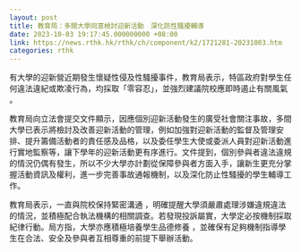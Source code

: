 ```yaml
---
layout: post
title: 教育局：多間大學同意檢討迎新活動　深化防性騷擾輔導
date: 2023-10-03 19:17:45.000000000 +08:00
link: https://news.rthk.hk/rthk/ch/component/k2/1721281-20231003.htm
categories: rthk
---
```


有大學的迎新營近期發生懷疑性侵及性騷擾事件，教育局表示，特區政府對學生任何違法違紀或欺凌行為，均採取「零容忍」，並強烈建議院校應即時遏止有關風氣 。

教育局向立法會提交文件顯示，因應個別迎新活動發生的廣受社會關注事故，多間大學已表示將檢討及改善迎新活動的管理，例如加強對迎新活動的監督及管理安排、提升籌備活動者的責任感及品格，以及委任學生大使或委派人員對迎新活動進行實地監察等，讓下學年的迎新活動更有序進行。文件提到，個別參與者違法違規的情況仍偶有發生，所以不少大學亦計劃從保障參與者方面入手，讓新生更充分掌握活動資訊及權利，進一步完善事故通報機制，以及深化防止性騷擾的學生輔導工作。

教育局表示，一直與院校保持緊密溝通 ，明確提醒大學須嚴肅處理涉嫌違規違法的情況，並積極配合執法機構的相關調查。若發現投訴屬實，大學定必按機制採取紀律行動。局方指，大學亦應積極培養學生品德修養 ，並確保有足夠機制指導學生在合法、安全及參與者互相尊重的前提下舉辦活動。
